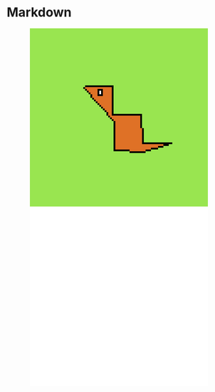 <link rel="stylesheet" type="text/css" href="/styles/readme.css">
<h1>Markdown</h1>

<div align="center">
    <img src="/images/dottt.png" width="400" height="400" alt="css-in-readme">
    <img src="/images/example.svg" width="400" height="400" alt="css-in-readme">
</div>